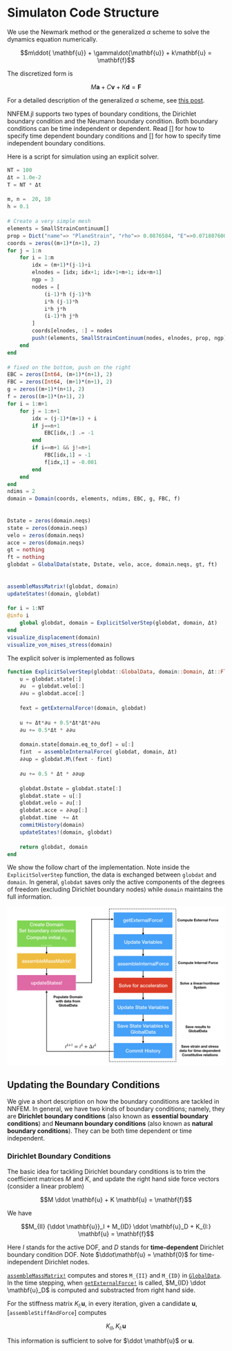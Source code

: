 # Simulaton Code Structure  

We use the Newmark method or the generalized $\alpha$ scheme to solve the dynamics equation numerically. 

$$m\ddot{ \mathbf{u}} + \gamma\dot{\mathbf{u}} + k\mathbf{u} = \mathbf{f}$$

The discretized form is 

$$M\mathbf{a} + C\mathbf v + K \mathbf d = \mathbf F$$

For a detailed description of the generalized $\alpha$ scheme, see [this post](https://kailaix.github.io/ADCME.jl/dev/alphascheme/). 


NNFEM.jl supports two types of boundary conditions, the Dirichlet boundary condition and the Neumann boundary condition. Both boundary conditions can be time independent or dependent. Read [] for how to specify time dependent boundary conditions and [] for how to specify time independent boundary conditions. 


Here is a script for simulation using an explicit solver. 
```julia
NT = 100
Δt = 1.0e-2
T = NT * Δt

m, n =  20, 10
h = 0.1

# Create a very simple mesh
elements = SmallStrainContinuum[]
prop = Dict("name"=> "PlaneStrain", "rho"=> 0.0876584, "E"=>0.07180760098, "nu"=>0.4)
coords = zeros((m+1)*(n+1), 2)
for j = 1:n
    for i = 1:m
        idx = (m+1)*(j-1)+i 
        elnodes = [idx; idx+1; idx+1+m+1; idx+m+1]
        ngp = 3
        nodes = [
            (i-1)*h (j-1)*h
            i*h (j-1)*h
            i*h j*h
            (i-1)*h j*h
        ]
        coords[elnodes, :] = nodes
        push!(elements, SmallStrainContinuum(nodes, elnodes, prop, ngp))
    end
end

# fixed on the bottom, push on the right
EBC = zeros(Int64, (m+1)*(n+1), 2)
FBC = zeros(Int64, (m+1)*(n+1), 2)
g = zeros((m+1)*(n+1), 2)
f = zeros((m+1)*(n+1), 2)
for i = 1:m+1
    for j = 1:n+1
        idx = (j-1)*(m+1) + i 
        if j==n+1
            EBC[idx,:] .= -1
        end
        if i==m+1 && j!=n+1
            FBC[idx,1] = -1
            f[idx,1] = -0.001
        end
    end
end
ndims = 2
domain = Domain(coords, elements, ndims, EBC, g, FBC, f)


Dstate = zeros(domain.neqs)
state = zeros(domain.neqs)
velo = zeros(domain.neqs)
acce = zeros(domain.neqs)
gt = nothing
ft = nothing
globdat = GlobalData(state, Dstate, velo, acce, domain.neqs, gt, ft)


assembleMassMatrix!(globdat, domain)
updateStates!(domain, globdat)

for i = 1:NT
@info i 
    global globdat, domain = ExplicitSolverStep(globdat, domain, Δt)
end
visualize_displacement(domain)
visualize_von_mises_stress(domain)
```

The explicit solver is implemented as follows

```julia
function ExplicitSolverStep(globdat::GlobalData, domain::Domain, Δt::Float64)
    u = globdat.state[:]
    ∂u  = globdat.velo[:]
    ∂∂u = globdat.acce[:]

    fext = getExternalForce!(domain, globdat)

    u += Δt*∂u + 0.5*Δt*Δt*∂∂u
    ∂u += 0.5*Δt * ∂∂u
    
    domain.state[domain.eq_to_dof] = u[:]
    fint  = assembleInternalForce( globdat, domain, Δt)
    ∂∂up = globdat.M\(fext - fint)

    ∂u += 0.5 * Δt * ∂∂up

    globdat.Dstate = globdat.state[:]
    globdat.state = u[:]
    globdat.velo = ∂u[:]
    globdat.acce = ∂∂up[:]
    globdat.time  += Δt
    commitHistory(domain)
    updateStates!(domain, globdat)

    return globdat, domain
end
```

We show the follow chart of the implementation. Note inside the `ExplicitSolverStep` function, the data is exchanged between `globdat` and `domain`. In general, `globdat` saves only the active components of the degrees of freedom (excluding Dirichlet boundary nodes) while `domain` maintains the full information. 



![image-20200409172855057](./assets/flowchart.png)

## Updating the Boundary Conditions

We give a short description on how the boundary conditions are tackled in NNFEM. In general, we have two kinds of boundary conditions; namely, they are **Dirichlet boundary conditions** (also known as **essential boundary conditions**) and **Neumann boundary conditions** (also known as **natural boundary conditions**). They can be both time dependent or time independent. 

### Dirichlet Boundary Conditions

The basic idea for tackling Dirichlet boundary conditions is to trim the coefficient matrices $M$ and $K$, and update the right hand side force vectors (consider a linear problem)

$$M \ddot \mathbf{u} + K \mathbf{u} = \mathbf{f}$$

We have

$$M_{II} {\ddot \mathbf{u}}_I + M_{ID} \ddot \mathbf{u}_D + K_{I:} \mathbf{u} = \mathbf{f}$$

Here $I$ stands for the active DOF, and $D$ stands for **time-dependent** Dirichlet boundary condition DOF. Note $\ddot\mathbf{u} = \mathbf{0}$ for time-independent Dirichlet nodes. 

[`assembleMassMatrix!`](@ref) computes and stores `M_{II}` and `M_{ID}` in [`GlobalData`](@ref). In the time stepping, when [`getExternalForce!`](@ref) is called, $M_{ID} \ddot \mathbf{u}_D$ is computed and substracted from right hand side. 

For the stiffness matrix $K_{I:} \mathbf{u}$, in every iteration, given a candidate $\mathbf{u}$, [`assembleStiffAndForce`] computes 

$$K_{II}, K_{I:} \mathbf{u}$$

This information is sufficient to solve for $\ddot \mathbf{u}$ or $\mathbf{u}$. 